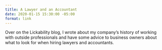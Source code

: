 ```yaml
---
title: A Lawyer and an Accountant
date: 2020-01-15 15:30:00 -05:00
format: link
---
```


Over on the Lickability blog, I wrote about my company’s history of working with outside professionals and have some advice to business owners about what to look for when hiring lawyers and accountants.